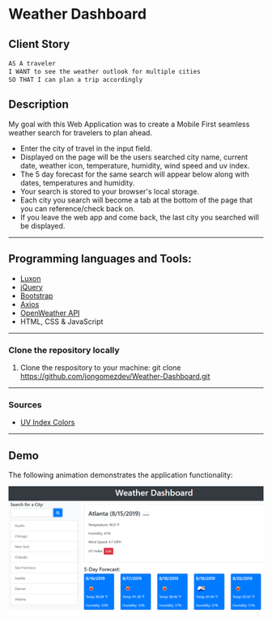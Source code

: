 # Weather Dashboard

## Client Story

```
AS A traveler
I WANT to see the weather outlook for multiple cities
SO THAT I can plan a trip accordingly
```

## Description

My goal with this Web Application was to create a Mobile First seamless weather search for travelers to plan ahead.

- Enter the city of travel in the input field.
- Displayed on the page will be the users searched city name, current date, weather icon, temperature, humidity, wind speed and uv index.
- The 5 day forecast for the same search will appear below along with dates, temperatures and humidity.
- Your search is stored to your browser's local storage.
- Each city you search will become a tab at the bottom of the page that you can reference/check back on.
- If you leave the web app and come back, the last city you searched will be displayed.

---

## Programming languages and Tools:

- [Luxon](https://moment.github.io/luxon/)
- [jQuery](https://api.jquery.com/)
- [Bootstrap](https://getbootstrap.com/docs/4.5/getting-started/introduction/)
- [Axios](https://flaviocopes.com/axios/)
- [OpenWeather API](https://openweathermap.org/api)
- HTML, CSS & JavaScript

---

### Clone the repository locally

1. Clone the respository to your machine: git clone https://github.com/jongomezdev/Weather-Dashboard.git

---

### Sources

- [UV Index Colors](https://www.epa.gov/sunsafety/uv-index-scale-0)

---

## Demo

The following animation demonstrates the application functionality:

![weather dashboard demo](./Assets/06-server-side-apis-homework-demo.png)

